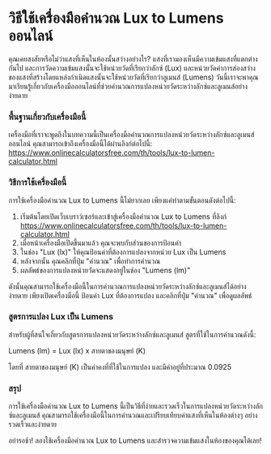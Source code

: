 วิธีใช้เครื่องมือคำนวณ Lux to Lumens ออนไลน์
============================================

คุณเคยสงสัยหรือไม่ว่าแสงที่เห็นในห้องนั้นสว่างอย่างไร? แสงที่เรามองเห็นมีความเข้มแสงที่แตกต่างกันไป และการวัดความเข้มแสงนั้นจะใช้หน่วยวัดที่เรียกว่าลักซ์ (Lux) และหน่วยวัดค่าการส่องสว่างของแสงที่สร้างโดยแหล่งกำเนิดแสงนั้นจะใช้หน่วยวัดที่เรียกว่าลูเมนส์ (Lumens) วันนี้เราจะพาคุณมาเรียนรู้เกี่ยวกับเครื่องมือออนไลน์ที่ช่วยคำนวณการแปลงหน่วยวัดระหว่างลักซ์และลูเมนส์อย่างง่ายดาย

### พื้นฐานเกี่ยวกับเครื่องมือนี้

เครื่องมือที่เราจะพูดถึงในบทความนี้เป็นเครื่องมือคำนวณการแปลงหน่วยวัดระหว่างลักซ์และลูเมนส์ออนไลน์ คุณสามารถเข้าถึงเครื่องมือนี้ได้ผ่านลิงก์ต่อไปนี้: <https://www.onlinecalculatorsfree.com/th/tools/lux-to-lumen-calculator.html>

### วิธีการใช้เครื่องมือนี้

การใช้เครื่องมือคำนวณ Lux to Lumens นี้ไม่ยากเลย เพียงแค่ทำตามขั้นตอนดังต่อไปนี้:

1. เริ่มต้นโดยเปิดเว็บเบราว์เซอร์และเข้าสู่เครื่องมือคำนวณ Lux to Lumens ที่ลิงก์ <https://www.onlinecalculatorsfree.com/th/tools/lux-to-lumen-calculator.html>
2. เมื่อหน้าเครื่องมือเปิดขึ้นมาแล้ว คุณจะพบกับส่วนของการป้อนค่า
3. ในช่อง "Lux (lx)" ให้คุณป้อนค่าที่ต้องการแปลงจากหน่วย Lux เป็น Lumens
4. หลังจากนั้น คุณคลิกที่ปุ่ม "คำนวณ" เพื่อทำการคำนวณ
5. ผลลัพธ์ของการแปลงหน่วยวัดจะแสดงอยู่ในช่อง "Lumens (lm)"

ดังนั้นคุณสามารถใช้เครื่องมือนี้ในการคำนวณการแปลงหน่วยวัดระหว่างลักซ์และลูเมนส์ได้อย่างง่ายดาย เพียงเปิดเครื่องมือนี้ ป้อนค่า Lux ที่ต้องการแปลง และคลิกที่ปุ่ม "คำนวณ" เพื่อดูผลลัพธ์

### สูตรการแปลง Lux เป็น Lumens

สำหรับผู้ที่สนใจเกี่ยวกับสูตรการแปลงหน่วยวัดระหว่างลักซ์และลูเมนส์ สูตรที่ใช้ในการคำนวณดังนี้:

Lumens (lm) = Lux (lx) x สายตาของมนุษย์ (K)

โดยที่ สายตาของมนุษย์ (K) เป็นค่าคงที่ที่ใช้ในการแปลง และมีค่าอยู่ที่ประมาณ 0.0925

### สรุป

การใช้เครื่องมือคำนวณ Lux to Lumens นี้เป็นวิธีที่ง่ายและรวดเร็วในการแปลงหน่วยวัดระหว่างลักซ์และลูเมนส์ คุณสามารถใช้เครื่องมือนี้ในการคำนวณและเปรียบเทียบค่าแสงที่เห็นในห้องต่างๆ อย่างรวดเร็วและง่ายดาย

อย่ารอช้า! ลองใช้เครื่องมือคำนวณ Lux to Lumens และสำรวจความเข้มแสงในห้องของคุณได้เลย!